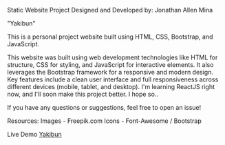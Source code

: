 Static Website Project Designed and Developed by: Jonathan Allen Mina

"Yakibun"

This is a personal project website built using HTML, CSS, Bootstrap, and JavaScript.

This website was built using web development technologies like HTML for structure, CSS for styling, and JavaScript for interactive elements. It also leverages the Bootstrap framework for a responsive and modern design. Key features include a clean user interface and full responsiveness across different devices (mobile, tablet, and desktop). I'm learning ReactJS right now, and I'll soon make this project better. I hope so.. 

If you have any questions or suggestions, feel free to open an issue!

Resources: 
Images - Freepik.com
Icons - Font-Awesome / Bootstrap

Live Demo
[Yakibun](https://alenn122.github.io/Yakibun/)
